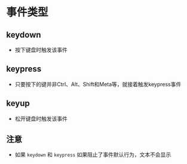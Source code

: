 # 事件类型

## keydown

*   按下键盘时触发该事件

## keypress

*   只要按下的键并非Ctrl、Alt、Shift和Meta等，就接着触发keypress事件

## keyup

*   松开键盘时触发该事件

## 注意

*   如果 `keydown` 和 `keypress` 如果阻止了事件默认行为，文本不会显示
